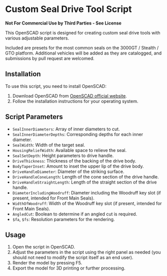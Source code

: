 # Custom Seal Drive Tool Script

**Not For Commercial Use by Third Parties - See License**

This OpenSCAD script is designed for creating custom seal drive tools with various adjustable parameters.

Included are presets for the most common seals on the 3000GT / Stealth / GTO platform. Additional vehicles will be added as they are catalogged, and submissions by pull request are welcomed.

## Installation

To use this script, you need to install OpenSCAD:

1. Download OpenSCAD from [OpenSCAD official website](https://www.openscad.org/downloads.html).
2. Follow the installation instructions for your operating system.

## Script Parameters

- `SealInnerDiameters`: Array of inner diameters to cut.
- `SealInnerDiameterDepths`: Corresponding depths for each inner diameter.
- `SealWidth`: Width of the target seal.
- `HousingReliefWidth`: Available space to relieve the seal.
- `SealSetDepth`: Height parameters to drive handle.
- `DriveThickness`: Thickness of the backing of the drive body.
- `BodyTaperInset`: Amount to inset the upper lip of the drive body.
- `DriveHandleDiameter`: Diameter of the striking surface.
- `DriveHandleConeLength`: Length of the cone section of the drive handle.
- `DriveHandleStraightLength`: Length of the straight section of the drive handle.
- `DiameterIncludingWoodruff`: Diameter including the Woodruff key slot (if present, intended for Front Main Seals).
- `WidthOfWoodruff`: Width of the Woodruff key slot (if present, intended for Front Main Seals).
- `AngledCut`: Boolean to determine if an angled cut is required.
- `$fa`, `$fs`: Resolution parameters for the rendering.

## Usage

1. Open the script in OpenSCAD.
2. Adjust the parameters in the script using the right panel as needed (you should not need to modify the script itself as an end user).
3. Render the model by pressing F5.
4. Export the model for 3D printing or further processing.